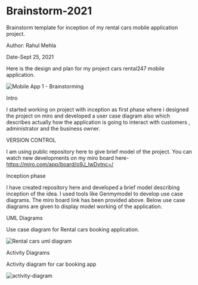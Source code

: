 # Brainstorm-2021
Brainstorm template for inception of my rental cars mobile application project.

Author: Rahul Mehla

Date-Sept 25, 2021

Here is the design and plan for my project cars rental247 mobile application.

![Mobile App 1 - Brainstorming](https://user-images.githubusercontent.com/25864801/134763616-d65a3269-bb4e-46c7-84f3-fce86cdd4841.jpg)


Intro

I started working on project with inception as first phase where i designed the project on miro and developed a user case diagram also
which describes actually how the application is going to interact with customers , administrator and the business owner.

VERSION CONTROL

I am using public repository here to give brief model of the project. You can watch new developments on my miro board here- https://miro.com/app/board/o9J_lwDvtnc=/

Inception phase

I have created repository here and developed a brief model describing inception of the idea. I used tools like Genmymodel to develop use case diagrams.
The miro board link has been provided above. Below use case diagrams are given to display model working of the application.

UML Diagrams

Use case diagram for Rental cars booking application.

![Rental cars uml diagram](https://user-images.githubusercontent.com/25864801/134764531-b028d409-2fc9-43d8-887d-953858331294.jpeg)

Activity Diagrams

Activity diagram for car booking app

![activity-diagram](https://user-images.githubusercontent.com/25864801/134765281-e2ef63e8-8c04-4e69-a1f1-5cb5ea9fb32f.jpeg)



